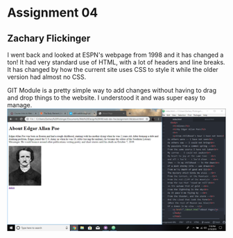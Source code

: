 # Assignment 04
## Zachary Flickinger
I went back and looked at ESPN's webpage from 1998 and it has changed a ton! It had very standard use of HTML, with a lot of headers and line breaks. It has changed by how the current site uses CSS to style it while the older version had almost no CSS.

 GIT Module is a pretty simple way to add changes without having to drag and drop things to the website. I understood it and was super easy to manage.
![My Screenshot](./images/screenshot.png)
